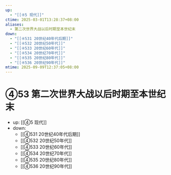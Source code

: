 ```yaml
---
up:
  - "[[④5 现代]]"
ctime: 2025-03-01T13:28:37+08:00
aliases:
  - 第二次世界大战以后时期至本世纪末
down:
  - "[[④531 20世纪40年代后期]]"
  - "[[④532 20世纪50年代]]"
  - "[[④533 20世纪60年代]]"
  - "[[④534 20世纪70年代]]"
  - "[[④535 20世纪80年代]]"
  - "[[④536 20世纪90年代]]"
mtime: 2025-09-09T12:37:05+08:00
---
```


# ④53 第二次世界大战以后时期至本世纪末

- up: [[④5 现代]]
- down:	
	- [[④531 20世纪40年代后期]]
	- [[④532 20世纪50年代]]
	- [[④533 20世纪60年代]]
	- [[④534 20世纪70年代]]
	- [[④535 20世纪80年代]]
	- [[④536 20世纪90年代]]
	
